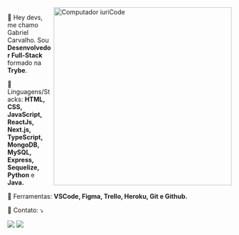 <img src="https://raw.githubusercontent.com/MicaelliMedeiros/micaellimedeiros/master/image/computer-illustration.png" min-width="400px" max-width="400px" width="400px" align="right" alt="Computador iuriCode">

<p align="left"> 
  👋 Hey devs, me chamo Gabriel Carvalho. Sou <strong>Desenvolvedor Full-Stack</strong> formado na <strong>Trybe</strong>.
</p>

<p align="left">
  🦄 Linguagens/Stacks: <strong>HTML, CSS, JavaScript, ReactJs, Next.js, TypeScript, MongoDB, MySQL, Express, Sequelize, Python</strong> e <strong>Java.</strong>
</p>

<p align="left">
  💼 Ferramentas: <strong>VSCode, Figma, Trello, Heroku, Git e Github.</strong>
</p>

<p align="left">
  💌 Contato: ⤵️
</p>

<p align="left">
  <a href="https://www.linkedin.com/in/gabriel-carvalho-84933457/" alt="Linkedin">
  <img src="https://img.shields.io/badge/-Linkedin-1C1C1C?style=for-the-badge&logo=Linkedin&logoColor=B23FE5&link=https://www.linkedin.com/in/gabriel-carvalho-84933457/"/></a>
  
  <a href="mailto:gabrielcarvalho466@gmail.com" alt="Gmail">
  <img src="https://img.shields.io/badge/-Gmail-1C1C1C?style=for-the-badge&logo=gmail&logoColor=B23FE5&link=mailto:gabrielcarvalho466@gmail.com" /></a>
</p>  
